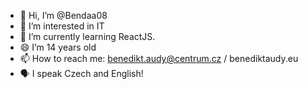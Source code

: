 - 👋 Hi, I’m @Bendaa08
- 👀 I’m interested in IT
- 🌱 I’m currently learning ReactJS.
- 😄 I’m 14 years old
- 📫 How to reach me: benedikt.audy@centrum.cz / benediktaudy.eu
- 🗣 I speak Czech and English!
